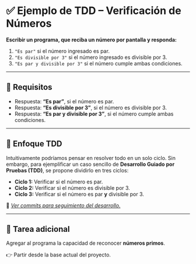 # ✅ Ejemplo de TDD – Verificación de Números

**Escribir un programa, que reciba un número por pantalla y responda:**

1. `"Es par"` si el número ingresado es par.  
2. `"Es divisible por 3"` si el número ingresado es divisible por 3.  
3. `"Es par y divisible por 3"` si el número cumple ambas condiciones.

---

## 📝 Requisitos

- Respuesta: **“Es par”**, si el número es par.
- Respuesta: **“Es divisible por 3”**, si el número es divisible por 3.
- Respuesta: **“Es par y divisible por 3”**, si el número cumple ambas condiciones.

---

## 🔄 Enfoque TDD

Intuitivamente podríamos pensar en resolver todo en un solo ciclo. Sin embargo, para ejemplificar un caso sencillo de **Desarrollo Guiado por Pruebas (TDD)**, se propone dividirlo en tres ciclos:

- **Ciclo 1:** Verificar si el número es par.
- **Ciclo 2:** Verificar si el número es divisible por 3.
- **Ciclo 3:** Verificar si el número es par **y** divisible por 3.

📌 [*Ver commits para seguimiento del desarrollo.*](https://github.com/Pruebas-de-Software/Unittest-Basico/commits/develop/)

---

## 🧠 Tarea adicional

Agregar al programa la capacidad de reconocer **números primos**.

👉 Partir desde la base actual del proyecto.

